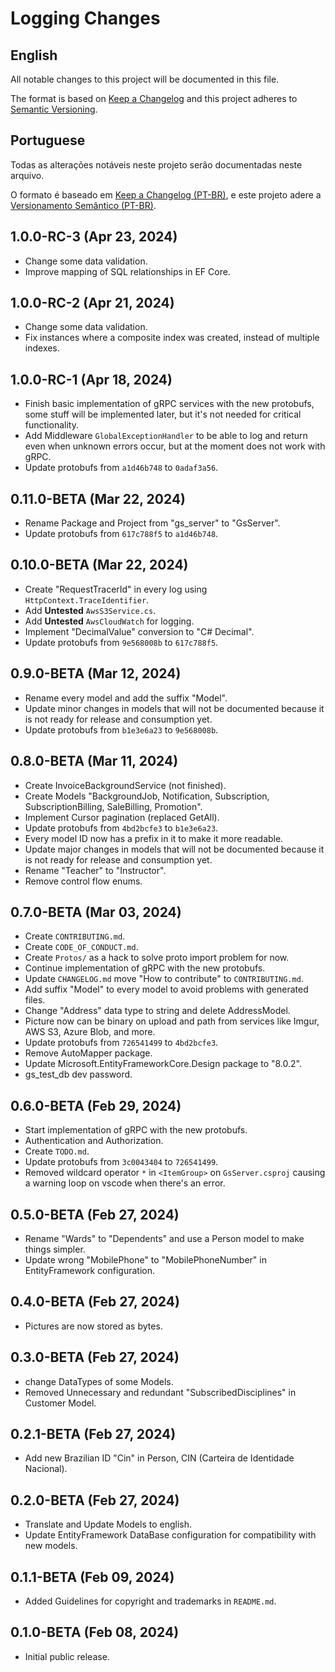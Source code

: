 # Logging Changes

## English

All notable changes to this project will be documented in this file.

The format is based on [Keep a Changelog](http://keepachangelog.com/)
and this project adheres to [Semantic Versioning](http://semver.org/).

## Portuguese

Todas as alterações notáveis ​​neste projeto serão documentadas neste arquivo.

O formato é baseado em [Keep a Changelog (PT-BR)](https://keepachangelog.com/pt-BR/1.0.0/),
e este projeto adere a [Versionamento Semântico (PT-BR)](https://semver.org/lang/pt-BR/).

## 1.0.0-RC-3 (Apr 23, 2024)

- Change some data validation.
- Improve mapping of SQL relationships in EF Core.

## 1.0.0-RC-2 (Apr 21, 2024)

- Change some data validation.
- Fix instances where a composite index was created, instead of multiple indexes.

## 1.0.0-RC-1 (Apr 18, 2024)

- Finish basic implementation of gRPC services with the new protobufs, some stuff will be implemented later, but it's not needed for critical functionality.
- Add Middleware `GlobalExceptionHandler` to be able to log and return even when unknown errors occur, but at the moment does not work with gRPC.
- Update protobufs from `a1d46b748` to `0adaf3a56`.

## 0.11.0-BETA (Mar 22, 2024)

- Rename Package and Project from "gs_server" to "GsServer".
- Update protobufs from `617c788f5` to `a1d46b748`.

## 0.10.0-BETA (Mar 22, 2024)

- Create "RequestTracerId" in every log using `HttpContext.TraceIdentifier`.
- Add **Untested** `AwsS3Service.cs`.
- Add **Untested** `AwsCloudWatch` for logging.
- Implement "DecimalValue" conversion to "C# Decimal".
- Update protobufs from `9e568008b` to `617c788f5`.

## 0.9.0-BETA (Mar 12, 2024)

- Rename every model and add the suffix "Model".
- Update minor changes in models that will not be documented because it is not ready for release and consumption yet.
- Update protobufs from `b1e3e6a23` to `9e568008b`.

## 0.8.0-BETA (Mar 11, 2024)

- Create InvoiceBackgroundService (not finished).
- Create Models "BackgroundJob, Notification, Subscription, SubscriptionBilling, SaleBilling, Promotion".
- Implement Cursor pagination (replaced GetAll).
- Update protobufs from `4bd2bcfe3` to `b1e3e6a23`.
- Every model ID now has a prefix in it to make it more readable.
- Update major changes in models that will not be documented because it is not ready for release and consumption yet.
- Rename "Teacher" to "Instructor".
- Remove control flow enums.

## 0.7.0-BETA (Mar 03, 2024)

- Create `CONTRIBUTING.md`.
- Create `CODE_OF_CONDUCT.md`.
- Create `Protos/` as a hack to solve proto import problem for now.
- Continue implementation of gRPC with the new protobufs.
- Update `CHANGELOG.md` move "How to contribute" to `CONTRIBUTING.md`.
- Add suffix "Model" to every model to avoid problems with generated files.
- Change "Address" data type to string and delete AddressModel.
- Picture now can be binary on upload and path from services like Imgur, AWS S3, Azure Blob, and more.
- Update protobufs  from `726541499` to `4bd2bcfe3`.
- Remove AutoMapper package.
- Update Microsoft.EntityFrameworkCore.Design package to "8.0.2".
- gs_test_db dev password.

## 0.6.0-BETA (Feb 29, 2024)

- Start implementation of gRPC with the new protobufs.
- Authentication and Authorization.
- Create `TODO.md`.
- Update protobufs  from `3c0043404` to `726541499`.
- Removed wildcard operator `*` in `<ItemGroup>` on `GsServer.csproj` causing a warning loop on vscode when there's an error.

## 0.5.0-BETA (Feb 27, 2024)

- Rename "Wards" to "Dependents" and use a Person model to make things simpler.
- Update wrong "MobilePhone" to "MobilePhoneNumber" in EntityFramework configuration.

## 0.4.0-BETA (Feb 27, 2024)

- Pictures are now stored as bytes.

## 0.3.0-BETA (Feb 27, 2024)

- change DataTypes of some Models.
- Removed Unnecessary and redundant "SubscribedDisciplines" in Customer Model.

## 0.2.1-BETA (Feb 27, 2024)

- Add new Brazilian ID "Cin" in Person, CIN (Carteira de Identidade Nacional).

## 0.2.0-BETA (Feb 27, 2024)

- Translate and Update Models to english.
- Update EntityFramework DataBase configuration for compatibility with new models.

## 0.1.1-BETA (Feb 09, 2024)

- Added Guidelines for copyright and trademarks in `README.md`.

## 0.1.0-BETA (Feb 08, 2024)

- Initial public release.
